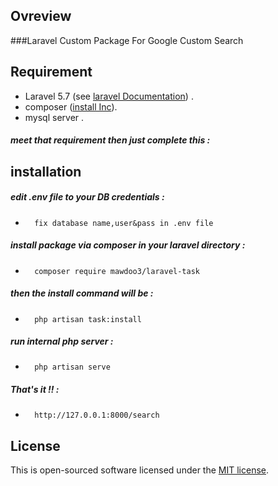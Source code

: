 ## Ovreview
###Laravel Custom Package For Google Custom Search

## Requirement

- Laravel 5.7 (see [laravel Documentation](https://laravel.com/docs/5.7#server-requirements)) .
- composer ([install Inc](https://getcomposer.org/doc/00-intro.md)).
- mysql server .
##### meet that requirement then just complete this :

## installation 
##### edit .env file to your DB credentials :
-       fix database name,user&pass in .env file  
##### install package via composer in your laravel directory :
-       composer require mawdoo3/laravel-task
##### then the install command will be :
-       php artisan task:install
##### run internal php server :
-       php artisan serve
##### That's it !! :
-       http://127.0.0.1:8000/search

## License
This is open-sourced software licensed under the [MIT license](http://opensource.org/licenses/MIT).
